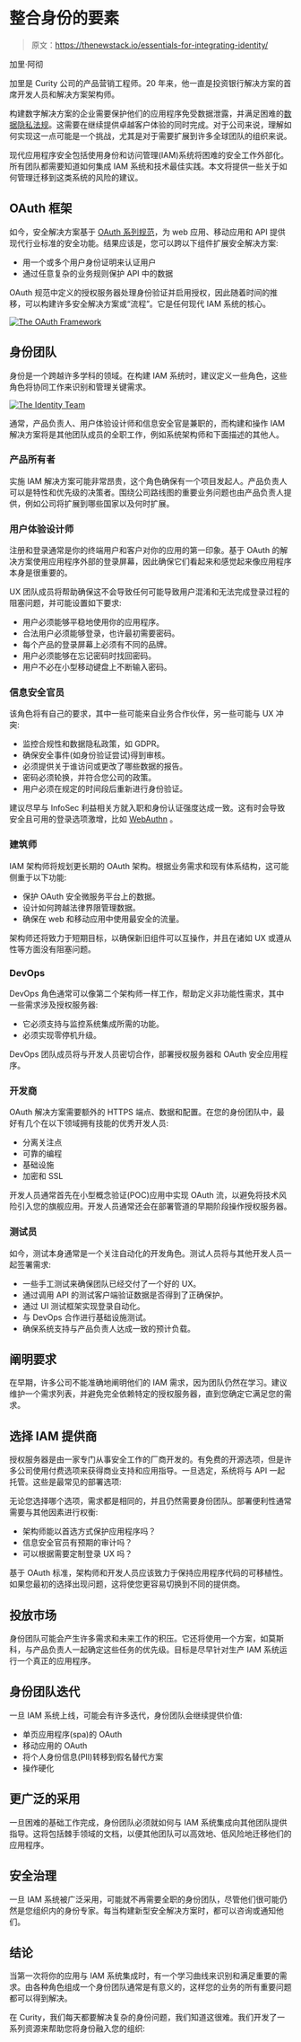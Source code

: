 # 整合身份的要素

> 原文：<https://thenewstack.io/essentials-for-integrating-identity/>

加里·阿彻

加里是 Curity 公司的产品营销工程师。20 年来，他一直是投资银行解决方案的首席开发人员和解决方案架构师。

构建数字解决方案的企业需要保护他们的应用程序免受数据泄露，并满足困难的[数据隐私法规](https://curity.io/resources/learn/privacy-and-gdpr/)。这需要在继续提供卓越客户体验的同时完成。对于公司来说，理解如何实现这一点可能是一个挑战，尤其是对于需要扩展到许多全球团队的组织来说。

现代应用程序安全包括使用身份和访问管理(IAM)系统将困难的安全工作外部化。所有团队都需要知道如何集成 IAM 系统和技术最佳实践。本文将提供一些关于如何管理迁移到这类系统的风险的建议。

## OAuth 框架

如今，安全解决方案基于 [OAuth 系列规范](https://datatracker.ietf.org/doc/html/rfc6749)，为 web 应用、移动应用和 API 提供现代行业标准的安全功能。结果应该是，您可以跨以下组件扩展安全解决方案:

*   用一个或多个用户身份证明来认证用户
*   通过任意复杂的业务规则保护 API 中的数据

OAuth 规范中定义的授权服务器处理身份验证并启用授权，因此随着时间的推移，可以构建许多安全解决方案或“流程”。它是任何现代 IAM 系统的核心。

[![The OAuth Framework](img/6a41d03f7f8be36d7723f925353ea401.png)](https://cdn.thenewstack.io/media/2021/11/a8d9e8ee-image3.png)

## 身份团队

身份是一个跨越许多学科的领域。在构建 IAM 系统时，建议定义一些角色，这些角色将协同工作来识别和管理关键需求。

[![The Identity Team](img/73978cc1f114e546f875182b80060898.png)](https://cdn.thenewstack.io/media/2021/11/b7fbc4f2-image2.png)

通常，产品负责人、用户体验设计师和信息安全官是兼职的，而构建和操作 IAM 解决方案将是其他团队成员的全职工作，例如系统架构师和下面描述的其他人。

### 产品所有者

实施 IAM 解决方案可能非常昂贵，这个角色确保有一个项目发起人。产品负责人可以是特性和优先级的决策者。围绕公司路线图的重要业务问题也由产品负责人提供，例如公司将扩展到哪些国家以及何时扩展。

### 用户体验设计师

注册和登录通常是你的终端用户和客户对你的应用的第一印象。基于 OAuth 的解决方案使用应用程序外部的登录屏幕，因此确保它们看起来和感觉起来像应用程序本身是很重要的。

UX 团队成员将帮助确保这不会导致任何可能导致用户混淆和无法完成登录过程的阻塞问题，并可能设置如下要求:

*   用户必须能够平稳地使用你的应用程序。
*   合法用户必须能够登录，也许最初需要密码。
*   每个产品的登录屏幕上必须有不同的品牌。
*   用户必须能够在忘记密码时找回密码。
*   用户不必在小型移动键盘上不断输入密码。

### 信息安全官员

该角色将有自己的要求，其中一些可能来自业务合作伙伴，另一些可能与 UX 冲突:

*   监控合规性和数据隐私政策，如 GDPR。
*   确保安全事件(如身份验证尝试)得到审核。
*   必须提供关于谁访问或更改了哪些数据的报告。
*   密码必须轮换，并符合您公司的政策。
*   用户必须在规定的时间段后重新进行身份验证。

建议尽早与 InfoSec 利益相关方就入职和身份认证强度达成一致。这有时会导致安全且可用的登录选项激增，比如 [WebAuthn](https://curity.io/resources/learn/webauthn-overview/) 。

### 建筑师

IAM 架构师将规划更长期的 OAuth 架构。根据业务需求和现有体系结构，这可能侧重于以下功能:

*   保护 OAuth 安全微服务平台上的数据。
*   设计如何跨越法律界限管理数据。
*   确保在 web 和移动应用中使用最安全的流量。

架构师还将致力于短期目标，以确保新旧组件可以互操作，并且在诸如 UX 或遵从性等方面没有阻塞问题。

### DevOps

DevOps 角色通常可以像第二个架构师一样工作，帮助定义非功能性需求，其中一些需求涉及授权服务器:

*   它必须支持与监控系统集成所需的功能。
*   必须实现零停机升级。

DevOps 团队成员将与开发人员密切合作，部署授权服务器和 OAuth 安全应用程序。

### 开发商

OAuth 解决方案需要额外的 HTTPS 端点、数据和配置。在您的身份团队中，最好有几个在以下领域拥有技能的优秀开发人员:

*   分离关注点
*   可靠的编程
*   基础设施
*   加密和 SSL

开发人员通常首先在小型概念验证(POC)应用中实现 OAuth 流，以避免将技术风险引入您的旗舰应用。开发人员通常还会在部署管道的早期阶段操作授权服务器。

### 测试员

如今，测试本身通常是一个关注自动化的开发角色。测试人员将与其他开发人员一起签署需求:

*   一些手工测试来确保团队已经交付了一个好的 UX。
*   通过调用 API 的测试客户端验证数据是否得到了正确保护。
*   通过 UI 测试框架实现登录自动化。
*   与 DevOps 合作进行基础设施测试。
*   确保系统支持与产品负责人达成一致的预计负载。

## 阐明要求

在早期，许多公司不能准确地阐明他们的 IAM 需求，因为团队仍然在学习。建议维护一个需求列表，并避免完全依赖特定的授权服务器，直到您确定它满足您的需求。

## 选择 IAM 提供商

授权服务器是由一家专门从事安全工作的厂商开发的。有免费的开源选项，但是许多公司使用付费选项来获得商业支持和应用指导。一旦选定，系统将与 API 一起托管。这些是最常见的部署选项:

无论您选择哪个选项，需求都是相同的，并且仍然需要身份团队。部署便利性通常需要与其他因素进行权衡:

*   架构师能以首选方式保护应用程序吗？
*   信息安全官员有预期的审计吗？
*   可以根据需要定制登录 UX 吗？

基于 OAuth 标准，架构师和开发人员应该致力于保持应用程序代码的可移植性。如果您最初的选择出现问题，这将使您更容易切换到不同的提供商。

## 投放市场

身份团队可能会产生许多需求和未来工作的积压。它还将使用一个方案，如莫斯科，与产品负责人一起确定这些任务的优先级。目标是尽早针对生产 IAM 系统运行一个真正的应用程序。

## 身份团队迭代

一旦 IAM 系统上线，可能会有许多迭代，身份团队会继续提供价值:

*   单页应用程序(spa)的 OAuth
*   移动应用的 OAuth
*   将个人身份信息(PII)转移到假名替代方案
*   操作硬化

## 更广泛的采用

一旦困难的基础工作完成，身份团队必须就如何与 IAM 系统集成向其他团队提供指导。这将包括棘手领域的文档，以便其他团队可以高效地、低风险地迁移他们的应用程序。

## 安全治理

一旦 IAM 系统被广泛采用，可能就不再需要全职的身份团队，尽管他们很可能仍然是您组织内的身份专家。每当构建新型安全解决方案时，都可以咨询或通知他们。

## 结论

当第一次将你的应用与 IAM 系统集成时，有一个学习曲线来识别和满足重要的需求。由各种角色组成一个身份团队通常是有意义的，这样您的业务的所有重要问题都可以得到解决。

在 Curity，我们每天都要解决复杂的身份问题，我们知道这很难。我们开发了一系列资源来帮助您将身份融入您的组织:

<svg xmlns:xlink="http://www.w3.org/1999/xlink" viewBox="0 0 68 31" version="1.1"><title>Group</title> <desc>Created with Sketch.</desc></svg>